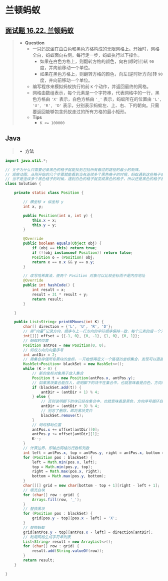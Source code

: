# 兰顿蚂蚁

## [面试题 16.22. 兰顿蚂蚁](https://leetcode.cn/problems/langtons-ant-lcci/)

> - **Question**
>   - 一只蚂蚁坐在由白色和黑色方格构成的无限网格上。开始时，网格全白，蚂蚁面向右侧。每行走一步，蚂蚁执行以下操作。
>     - 如果在白色方格上，则翻转方格的颜色，向右(顺时针)转 `90` 度，并向前移动一个单位。
>     - 如果在黑色方格上，则翻转方格的颜色，向左(逆时针方向)转 `90` 度，并向前移动一个单位。
>   - 编写程序来模拟蚂蚁执行的前 `K` 个动作，并返回最终的网格。
>   - 网格由数组表示，每个元素是一个字符串，代表网格中的一行，黑色方格由 `'X'` 表示，白色方格由 `'_'` 表示，蚂蚁所在的位置由 `'L', 'U', 'R', 'D'` 表示，分别表示蚂蚁左、上、右、下的朝向。只需要返回能够包含蚂蚁走过的所有方格的最小矩形。
>   - **Tips**
>     - `K <= 100000`

## Java

> - **方法**

```java
import java.util.*;

// 关于为什么只需要记录黑色的格子就能找到包括所有做过的路径的最小的矩阵。
// 观察动图，从刚开始的几个步骤就能看到当有连续多个黑色格子的时候，蚂蚁遇到这些格子会把内部的黑色格子变成白色，但是外部的黑色格子保留，所以留下的黑色格子就是代表最大的范围。
// 当不是连续多个黑色格子的时候，遇到白色的格子就变成黑色的格子，所以还是黑色的格子表示走过的最大范围。
class Solution {

    private static class Position {

        // 横坐标 x 纵坐标 y
        int x, y;

        public Position(int x, int y) {
            this.x = x;
            this.y = y;
        }

        @Override
        public boolean equals(Object obj) {
            if (obj == this) return true;
            if (!(obj instanceof Position)) return false;
            Position o = (Position) obj;
            return x == o.x && y == o.y;
        }

        // 改写哈希算法，使两个 Position 对象可以比较坐标而不是内存地址
        @Override
        public int hashCode() {
            int result = x;
            result = 31 * result + y;
            return result;
        }

    }

    public List<String> printKMoves(int K) {
        char[] direction = {'L', 'U', 'R', 'D'};
        // 用“向量”记录方向，顺序与上一行方向的字符顺序保持一致，每个元素的后一个元素都是可以90°向右变换得到的
        int[][] offset = {{-1, 0}, {0, -1}, {1, 0}, {0, 1}};
        // 蚂蚁的位置
        Position antPos = new Position(0, 0);
        // 蚂蚁方向的向量序号
        int antDir = 2;
        // 用集合存储所有黑块的坐标，一开始想再定义一个路径的坐标集合，发现可以直接用黑块+蚂蚁位置也能过
        HashSet<Position> blackSet = new HashSet<>();
        while (K > 0) {
            // 新的坐标对象用于放入集合
            Position t = new Position(antPos.x, antPos.y);
            // 如果黑块集合能存入，说明脚下的块不在集合中，也就意味着是白色，方向序号循环自增1
            if (blackSet.add(t)) {
                antDir = (antDir + 1) % 4;
            } else {
                // 否则说明脚下的块已经在集合中，也就意味着是黑色，方向序号循环自增3，相当于自减1，但是Math.floorMod取模可能消耗大？用+3替代
                antDir = (antDir + 3) % 4;
                // 别忘了删除，即将黑块变白
                blackSet.remove(t);
            }
            // 蚂蚁移动位置
            antPos.x += offset[antDir][0];
            antPos.y += offset[antDir][1];
            K--;
        }
        // 计算边界，即输出网格的行数和列数
        int left = antPos.x, top = antPos.y, right = antPos.x, bottom = antPos.y;
        for (Position pos : blackSet) {
            left = Math.min(pos.x, left);
            top = Math.min(pos.y, top);
            right = Math.max(pos.x, right);
            bottom = Math.max(pos.y, bottom);
        }
        char[][] grid = new char[bottom - top + 1][right - left + 1];
        // 填充白块
        for (char[] row : grid) {
            Arrays.fill(row, '_');
        }
        // 替换黑块
        for (Position pos : blackSet) {
            grid[pos.y - top][pos.x - left] = 'X';
        }
        // 替换蚂蚁
        grid[antPos.y - top][antPos.x - left] = direction[antDir];
        // 利用网格生成字符串列表
        List<String> result = new ArrayList<>();
        for (char[] row : grid) {
            result.add(String.valueOf(row));
        }
        return result;
    }

}
```
